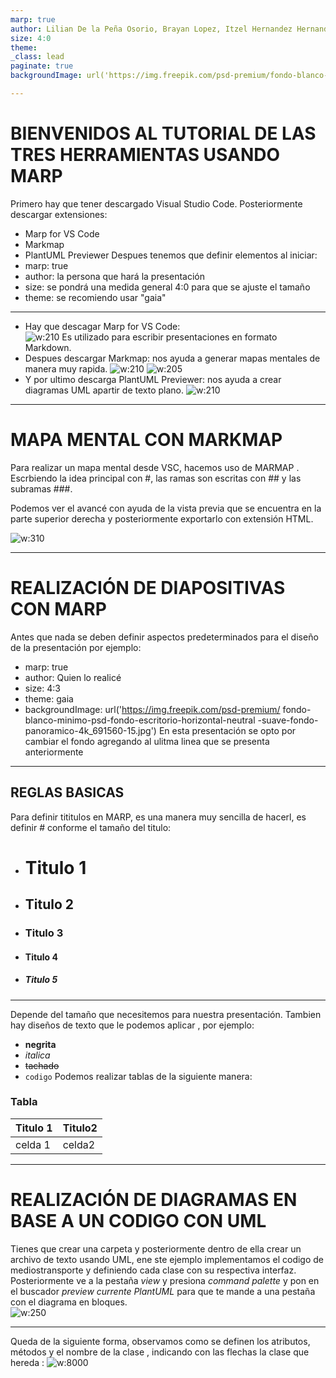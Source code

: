 ```yaml
---
marp: true
author: Lilian De la Peña Osorio, Brayan Lopez, Itzel Hernandez Hernandez 
size: 4:0
theme: 
_class: lead 
paginate: true
backgroundImage: url('https://img.freepik.com/psd-premium/fondo-blanco-minimo-psd-fondo-escritorio-horizontal-neutral-suave-fondo-panoramico-4k_691560-15.jpg')

---
```

# **BIENVENIDOS AL TUTORIAL DE LAS TRES HERRAMIENTAS USANDO MARP**
Primero hay que tener descargado Visual Studio Code. Posteriormente descargar extensiones: 
- Marp for VS Code
- Markmap
- PlantUML Previewer 
Despues tenemos que definir elementos al iniciar:
- marp: true
- author: la persona que hará la presentación
- size: se pondrá una medida general 4:0 para que se ajuste el tamaño
- theme: se recomiendo usar "gaia" 
----
- Hay que descagar Marp for VS Code:         
![w:210](Apoyo1.png.jpg)
Es utilizado para escribir presentaciones en formato Markdown. 
- Despues descargar Markmap: nos ayuda a generar mapas mentales de manera muy rapida.
![w:210](Apoyo2.png.jpg) ![w:205](Apoyo3.png.jpg)
- Y por ultimo descarga PlantUML Previewer: nos ayuda a crear diagramas UML apartir de texto plano. 
![w:210](Apoyo4.png.jpg)

---
# MAPA MENTAL CON MARKMAP
Para realizar un mapa mental desde VSC, hacemos uso de MARMAP . Escrbiendo la idea principal con #, las ramas son escritas con ## y las subramas ###. 

Podemos ver el avancé con ayuda de la vista previa que se encuentra en la parte superior derecha y posteriormente exportarlo con extensión HTML. 

![w:310](Apoyo5.png.jpg)

---
# REALIZACIÓN DE DIAPOSITIVAS CON MARP  
Antes que nada se deben definir aspectos predeterminados para el diseño de la presentación por ejemplo: 
- marp: true
- author: Quien lo realicé 
- size: 4:3
- theme: gaia 
- backgroundImage: url('https://img.freepik.com/psd-premium/
fondo-blanco-minimo-psd-fondo-escritorio-horizontal-neutral
-suave-fondo-panoramico-4k_691560-15.jpg') 
En esta presentación se opto por cambiar el fondo agregando al ulitma linea que se presenta anteriormente 

---
## REGLAS BASICAS
Para definir tititulos en MARP, es una manera muy sencilla de hacerl, es definir # conforme el tamaño del titulo: 
- # Titulo 1
- ## Titulo 2
- ### Titulo 3
- #### Titulo 4 
- ##### Titulo 5

---

Depende del tamaño que necesitemos para nuestra presentación.
Tambien hay diseños de texto que le podemos aplicar , por ejemplo: 
  - **negrita**
  - *italica* 
  - ~~tachado~~
  - `codigo` 
Podemos realizar tablas de la siguiente manera:
### Tabla 
|Titulo 1|Titulo2|
|---|---|
|celda 1|celda2|
---
# REALIZACIÓN DE DIAGRAMAS EN BASE A UN CODIGO CON UML
Tienes que crear una carpeta y posteriormente dentro de ella crear un archivo de texto usando UML, ene ste ejemplo implementamos el codigo de mediostransporte y definiendo cada clase con su respectiva interfaz. Posteriormente ve a la pestaña *view* y presiona *command palette* y pon en el buscador *preview currente PlantUML* para que te mande a una pestaña con el diagrama en bloques.  
![w:250](Apoyo6.png.jpg) 

---
Queda de la siguiente forma, observamos como se definen los atributos, métodos y el nombre de la clase , indicando con las flechas la clase que hereda :
![w:8000](Apoyo7.png.jpg)


